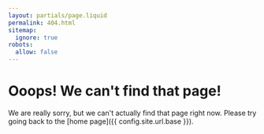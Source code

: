 ```yaml
---
layout: partials/page.liquid
permalink: 404.html
sitemap:
  ignore: true
robots:
  allow: false
---
```


# Ooops! We can't find that page!

We are really sorry, but we can't actually find that page right now. Please try going back to the [home page]({{ config.site.url.base }}).
